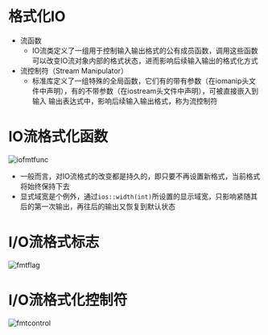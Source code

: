 # 格式化IO

* 流函数
    * IO流类定义了一组用于控制输入输出格式的公有成员函数，调用这些函数可以改变IO流对象内部的格式状态，进而影响后续输入输出的格式化方式
* 流控制符（Stream Manipulator）
    * 标准库定义了一组特殊的全局函数，它们有的带有参数（在iomanip头文件中声明），有的不带参数（在iostream头文件中声明），可被直接嵌入到输入
      输出表达式中，影响后续输入输出格式，称为流控制符

# IO流格式化函数

![iofmtfunc](../../docs/pics/iofmtfunc.png)

* 一般而言，对IO流格式的改变都是持久的，即只要不再设置新格式，当前格式将始终保持下去
* 显式域宽是个例外，通过`ios::width(int)`所设置的显示域宽，只影响紧随其后的第一次输出，再往后的输出又恢复到默认状态

# I/O流格式标志

![fmtflag](../../docs/pics/fmtflag.png)

# I/O流格式化控制符

![fmtcontrol](../../docs/pics/fmtcontrol.png)








